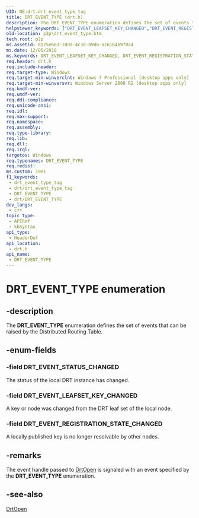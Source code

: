 ```yaml
---
UID: NE:drt.drt_event_type_tag
title: DRT_EVENT_TYPE (drt.h)
description: The DRT_EVENT_TYPE enumeration defines the set of events that can be raised by the Distributed Routing Table.
helpviewer_keywords: ["DRT_EVENT_LEAFSET_KEY_CHANGED","DRT_EVENT_REGISTRATION_STATE_CHANGED","DRT_EVENT_STATUS_CHANGED","DRT_EVENT_TYPE","DRT_EVENT_TYPE enumeration [Peer Networking]","drt/DRT_EVENT_LEAFSET_KEY_CHANGED","drt/DRT_EVENT_REGISTRATION_STATE_CHANGED","drt/DRT_EVENT_STATUS_CHANGED","drt/DRT_EVENT_TYPE","p2p.drt_event_type"]
old-location: p2p\drt_event_type.htm
tech.root: p2p
ms.assetid: 8125e663-10dd-4c3d-b9d6-ac6164b9f0a4
ms.date: 12/05/2018
ms.keywords: DRT_EVENT_LEAFSET_KEY_CHANGED, DRT_EVENT_REGISTRATION_STATE_CHANGED, DRT_EVENT_STATUS_CHANGED, DRT_EVENT_TYPE, DRT_EVENT_TYPE enumeration [Peer Networking], drt/DRT_EVENT_LEAFSET_KEY_CHANGED, drt/DRT_EVENT_REGISTRATION_STATE_CHANGED, drt/DRT_EVENT_STATUS_CHANGED, drt/DRT_EVENT_TYPE, p2p.drt_event_type
req.header: drt.h
req.include-header: 
req.target-type: Windows
req.target-min-winverclnt: Windows 7 Professional [desktop apps only]
req.target-min-winversvr: Windows Server 2008 R2 [desktop apps only]
req.kmdf-ver: 
req.umdf-ver: 
req.ddi-compliance: 
req.unicode-ansi: 
req.idl: 
req.max-support: 
req.namespace: 
req.assembly: 
req.type-library: 
req.lib: 
req.dll: 
req.irql: 
targetos: Windows
req.typenames: DRT_EVENT_TYPE
req.redist: 
ms.custom: 19H1
f1_keywords:
 - drt_event_type_tag
 - drt/drt_event_type_tag
 - DRT_EVENT_TYPE
 - drt/DRT_EVENT_TYPE
dev_langs:
 - c++
topic_type:
 - APIRef
 - kbSyntax
api_type:
 - HeaderDef
api_location:
 - drt.h
api_name:
 - DRT_EVENT_TYPE
---
```


# DRT_EVENT_TYPE enumeration


## -description

The <b>DRT_EVENT_TYPE</b> enumeration defines the set of events that can be raised by the Distributed Routing Table.

## -enum-fields

### -field DRT_EVENT_STATUS_CHANGED

The status of the local DRT instance has changed.

### -field DRT_EVENT_LEAFSET_KEY_CHANGED

A key or node was changed from the DRT leaf set of the local node.

### -field DRT_EVENT_REGISTRATION_STATE_CHANGED

A locally published key is no longer resolvable by other nodes.

## -remarks

The event handle passed to <a href="https://docs.microsoft.com/windows/desktop/api/drt/nf-drt-drtopen">DrtOpen</a> is signaled with an event  specified by the <b>DRT_EVENT_TYPE</b> enumeration.

## -see-also

<a href="https://docs.microsoft.com/windows/desktop/api/drt/nf-drt-drtopen">DrtOpen</a>

